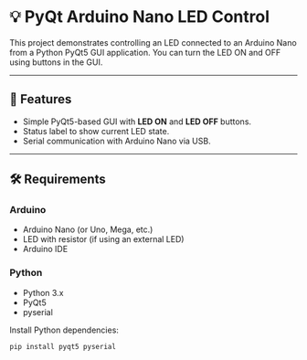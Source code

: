 # 💡 PyQt Arduino Nano LED Control

This project demonstrates controlling an LED connected to an Arduino Nano from a Python PyQt5 GUI application. You can turn the LED ON and OFF using buttons in the GUI.

---

## 🚀 Features

- Simple PyQt5-based GUI with **LED ON** and **LED OFF** buttons.
- Status label to show current LED state.
- Serial communication with Arduino Nano via USB.

---

## 🛠️ Requirements

### Arduino

- Arduino Nano (or Uno, Mega, etc.)
- LED with resistor (if using an external LED)
- Arduino IDE

### Python

- Python 3.x
- PyQt5
- pyserial

Install Python dependencies:

```bash
pip install pyqt5 pyserial
